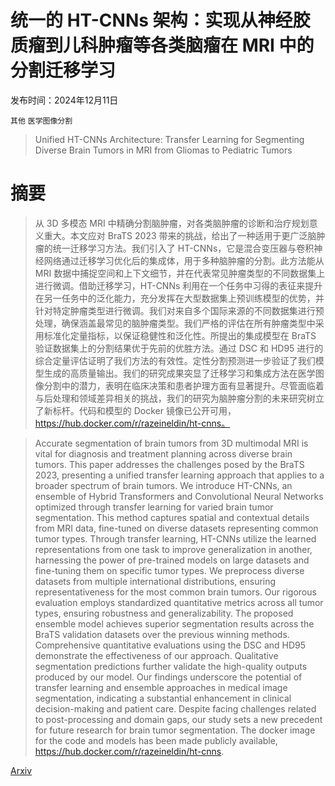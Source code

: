 # 统一的 HT-CNNs 架构：实现从神经胶质瘤到儿科肿瘤等各类脑瘤在 MRI 中的分割迁移学习

发布时间：2024年12月11日

`其他` `医学图像分割`

> Unified HT-CNNs Architecture: Transfer Learning for Segmenting Diverse Brain Tumors in MRI from Gliomas to Pediatric Tumors

# 摘要

> 从 3D 多模态 MRI 中精确分割脑肿瘤，对各类脑肿瘤的诊断和治疗规划意义重大。本文应对 BraTS 2023 带来的挑战，给出了一种适用于更广泛脑肿瘤的统一迁移学习方法。我们引入了 HT-CNNs，它是混合变压器与卷积神经网络通过迁移学习优化后的集成体，用于多种脑肿瘤的分割。此方法能从 MRI 数据中捕捉空间和上下文细节，并在代表常见肿瘤类型的不同数据集上进行微调。借助迁移学习，HT-CNNs 利用在一个任务中习得的表征来提升在另一任务中的泛化能力，充分发挥在大型数据集上预训练模型的优势，并针对特定肿瘤类型进行微调。我们对来自多个国际来源的不同数据集进行预处理，确保涵盖最常见的脑肿瘤类型。我们严格的评估在所有肿瘤类型中采用标准化定量指标，以保证稳健性和泛化性。所提出的集成模型在 BraTS 验证数据集上的分割结果优于先前的优胜方法。通过 DSC 和 HD95 进行的综合定量评估证明了我们方法的有效性。定性分割预测进一步验证了我们模型生成的高质量输出。我们的研究成果突显了迁移学习和集成方法在医学图像分割中的潜力，表明在临床决策和患者护理方面有显著提升。尽管面临着与后处理和领域差异相关的挑战，我们的研究为脑肿瘤分割的未来研究树立了新标杆。代码和模型的 Docker 镜像已公开可用，https://hub.docker.com/r/razeineldin/ht-cnns。

> Accurate segmentation of brain tumors from 3D multimodal MRI is vital for diagnosis and treatment planning across diverse brain tumors. This paper addresses the challenges posed by the BraTS 2023, presenting a unified transfer learning approach that applies to a broader spectrum of brain tumors. We introduce HT-CNNs, an ensemble of Hybrid Transformers and Convolutional Neural Networks optimized through transfer learning for varied brain tumor segmentation. This method captures spatial and contextual details from MRI data, fine-tuned on diverse datasets representing common tumor types. Through transfer learning, HT-CNNs utilize the learned representations from one task to improve generalization in another, harnessing the power of pre-trained models on large datasets and fine-tuning them on specific tumor types. We preprocess diverse datasets from multiple international distributions, ensuring representativeness for the most common brain tumors. Our rigorous evaluation employs standardized quantitative metrics across all tumor types, ensuring robustness and generalizability. The proposed ensemble model achieves superior segmentation results across the BraTS validation datasets over the previous winning methods. Comprehensive quantitative evaluations using the DSC and HD95 demonstrate the effectiveness of our approach. Qualitative segmentation predictions further validate the high-quality outputs produced by our model. Our findings underscore the potential of transfer learning and ensemble approaches in medical image segmentation, indicating a substantial enhancement in clinical decision-making and patient care. Despite facing challenges related to post-processing and domain gaps, our study sets a new precedent for future research for brain tumor segmentation. The docker image for the code and models has been made publicly available, https://hub.docker.com/r/razeineldin/ht-cnns.

[Arxiv](https://arxiv.org/abs/2412.08240)